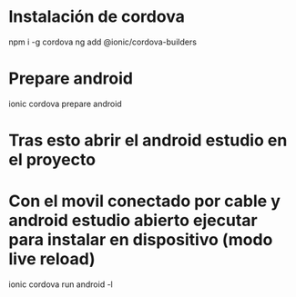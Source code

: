 # Instalación de cordova
npm i -g cordova
ng add @ionic/cordova-builders

# Prepare android
ionic cordova prepare android
# Tras esto abrir el android estudio en el proyecto

# Con el movil conectado por cable y android estudio abierto ejecutar para instalar en dispositivo (modo live reload)
ionic cordova run android -l